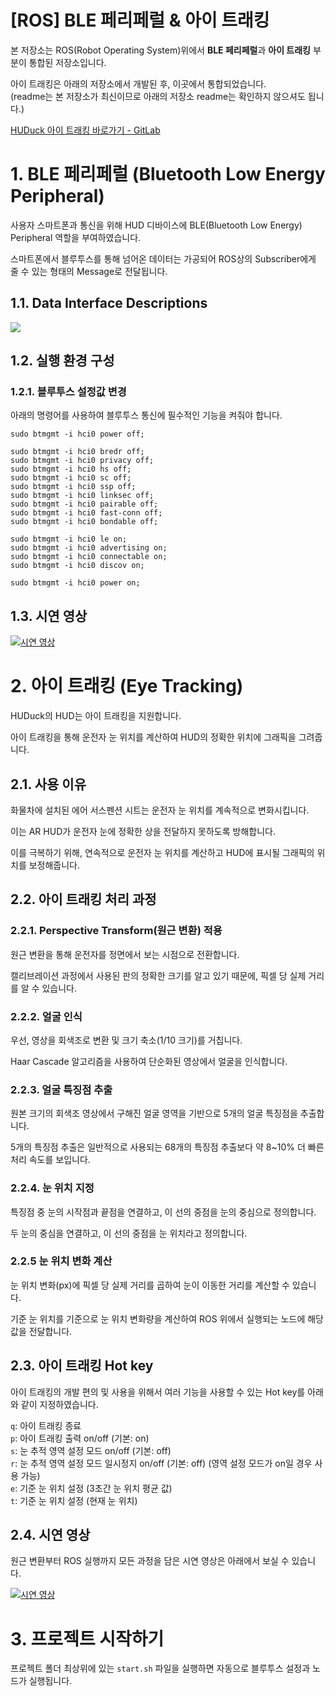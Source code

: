# [ROS] BLE 페리페럴 & 아이 트래킹

본 저장소는 ROS(Robot Operating System)위에서 **BLE 페리페럴**과 **아이 트래킹** 부분이 통합된 저장소입니다.

아이 트래킹은 아래의 저장소에서 개발된 후, 이곳에서 통합되었습니다.<br/>
(readme는 본 저장소가 최신이므로 아래의 저장소 readme는 확인하지 않으셔도 됩니다.)

[HUDuck 아이 트래킹 바로가기 - GitLab](https://git.swmgit.org/swm-12/12_swm35/eye-tracking)

# 1. BLE 페리페럴 (Bluetooth Low Energy Peripheral)

사용자 스마트폰과 통신을 위해 HUD 디바이스에 BLE(Bluetooth Low Energy) Peripheral 역할을 부여하였습니다.

스마트폰에서 블루투스를 통해 넘어온 데이터는 가공되어 ROS상의 Subscriber에게 줄 수 있는 형태의 Message로 전달됩니다.

## 1.1. Data Interface Descriptions

<img src="https://git.swmgit.org/swm-12/12_swm35/applicationreceiver/-/raw/readme/readme_src/Peripheral%20Data%20Interface%20Description.png">

## 1.2. 실행 환경 구성

### 1.2.1. 블루투스 설정값 변경

아래의 명령어를 사용하여 블루투스 통신에 필수적인 기능을 켜줘야 합니다.

```
sudo btmgmt -i hci0 power off;

sudo btmgmt -i hci0 bredr off;
sudo btmgmt -i hci0 privacy off;
sudo btmgmt -i hci0 hs off;
sudo btmgmt -i hci0 sc off;
sudo btmgmt -i hci0 ssp off;
sudo btmgmt -i hci0 linksec off;
sudo btmgmt -i hci0 pairable off;
sudo btmgmt -i hci0 fast-conn off;
sudo btmgmt -i hci0 bondable off;

sudo btmgmt -i hci0 le on;
sudo btmgmt -i hci0 advertising on;
sudo btmgmt -i hci0 connectable on;
sudo btmgmt -i hci0 discov on;

sudo btmgmt -i hci0 power on;
```

## 1.3. 시연 영상

[![시연 영상](http://img.youtube.com/vi/qQFVhA9BBH8/0.jpg)](https://youtu.be/qQFVhA9BBH8)

# 2. 아이 트래킹 (Eye Tracking)

HUDuck의 HUD는 아이 트래킹을 지원합니다.

아이 트래킹을 통해 운전자 눈 위치를 계산하여 HUD의 정확한 위치에 그래픽을 그려줍니다. 

## 2.1. 사용 이유

화물차에 설치된 에어 서스펜션 시트는 운전자 눈 위치를 계속적으로 변화시킵니다.

이는 AR HUD가 운전자 눈에 정확한 상을 전달하지 못하도록 방해합니다.

이를 극복하기 위해, 연속적으로 운전자 눈 위치를 계산하고 HUD에 표시될 그래픽의 위치를 보정해줍니다.

## 2.2. 아이 트래킹 처리 과정

### 2.2.1. Perspective Transform(원근 변환) 적용

원근 변환을 통해 운전자를 정면에서 보는 시점으로 전환합니다.

캘리브레이션 과정에서 사용된 판의 정확한 크기를 알고 있기 때문에, 픽셀 당 실제 거리를 알 수 있습니다.

### 2.2.2. 얼굴 인식

우선, 영상을 회색조로 변환 및 크기 축소(1/10 크기)를 거칩니다.

Haar Cascade 알고리즘을 사용하여 단순화된 영상에서 얼굴을 인식합니다.

### 2.2.3. 얼굴 특징점 추출

원본 크기의 회색조 영상에서 구해진 얼굴 영역을 기반으로 5개의 얼굴 특징점을 추출합니다.

5개의 특징점 추출은 일반적으로 사용되는 68개의 특징점 추출보다 약 8~10% 더 빠른 처리 속도를 보입니다.

### 2.2.4. 눈 위치  지정

특징점 중 눈의 시작점과 끝점을 연결하고, 이 선의 중점을 눈의 중심으로 정의합니다.

두 눈의 중심을 연결하고, 이 선의 중점을 눈 위치라고 정의합니다.

### 2.2.5 눈 위치 변화 계산

눈 위치 변화(px)에 픽셀 당 실제 거리를 곱하여 눈이 이동한 거리를 계산할 수 있습니다.

기준 눈 위치를 기준으로 눈 위치 변화량을 계산하여 ROS 위에서 실행되는 노드에 해당 값을 전달합니다.

## 2.3. 아이 트래킹 Hot key

아이 트래킹의 개발 편의 및 사용을 위해서 여러 기능을 사용할 수 있는 Hot key를 아래와 같이 지정하였습니다.

`q`: 아이 트래킹 종료<br/>
`p`: 아이 트래킹 출력 on/off (기본: on)<br/>
`s`: 눈 추적 영역 설정 모드 on/off (기본: off)<br/>
`r`: 눈 추적 영역 설정 모드 일시정지 on/off (기본: off) (영역 설정 모드가 on일 경우 사용 가능)<br/>
`e`: 기준 눈 위치 설정 (3초간 눈 위치 평균 값)<br/>
`t`: 기준 눈 위치 설정 (현재 눈 위치)

## 2.4. 시연 영상

원근 변환부터 ROS 실행까지 모든 과정을 담은 시연 영상은 아래에서 보실 수 있습니다.

[![시연 영상](http://img.youtube.com/vi/9YfRtpptQkw/0.jpg)](https://youtu.be/9YfRtpptQkw)

# 3. 프로젝트 시작하기

 프로젝트 폴더 최상위에 있는 `start.sh` 파일을 실행하면 자동으로 블루투스 설정과 노드가 실행됩니다.

